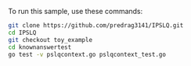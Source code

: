 To run this sample, use these commands:

```bash
git clone https://github.com/predrag3141/IPSLQ.git
cd IPSLQ
git checkout toy_example
cd knownanswertest
go test -v pslqcontext.go pslqcontext_test.go
```
